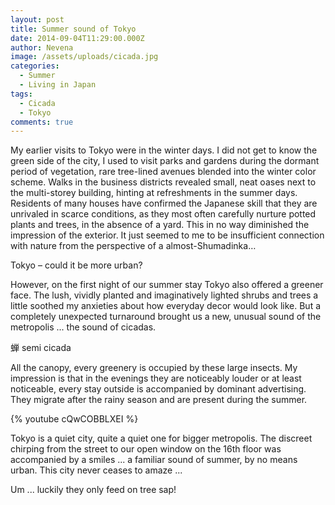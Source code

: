 ```yaml
---
layout: post
title: Summer sound of Tokyo
date: 2014-09-04T11:29:00.000Z
author: Nevena
image: /assets/uploads/cicada.jpg
categories:
  - Summer
  - Living in Japan
tags:
  - Cicada
  - Tokyo
comments: true
---
```

My earlier visits to Tokyo were in the winter days. I did not get to know the green side of the city, I used to visit parks and gardens during the dormant period of vegetation, rare tree-lined avenues blended into the winter color scheme. Walks in the business districts revealed small, neat oases next to the multi-storey building, hinting at refreshments in the summer days. Residents of many houses have confirmed the Japanese skill that they are unrivaled in scarce conditions, as they most often carefully nurture potted plants and trees, in the absence of a yard. This in no way diminished the impression of the exterior. It just seemed to me to be insufficient connection with nature from the perspective of a almost-Shumadinka…

Tokyo – could it be more urban?

However, on the first night of our summer stay Tokyo also offered a greener face. The lush, vividly planted and imaginatively lighted shrubs and trees a little soothed my anxieties about how everyday decor would look like. But a completely unexpected turnaround brought us a new, unusual sound of the metropolis ... the sound of cicadas.

蝉  semi
cicada

All the canopy, every greenery is occupied by these large insects. My impression is that in the evenings they are noticeably louder or at least noticeable, every stay outside is accompanied by dominant advertising. They migrate after the rainy season and are present during the summer.

{% youtube cQwCOBBLXEI %}

Tokyo is a quiet city, quite a quiet one for bigger metropolis. The discreet chirping from the street to our open window on the 16th floor was accompanied by a smiles ... a familiar sound of summer, by no means urban. This city never ceases to amaze ...

Um ... luckily they only feed on tree sap!